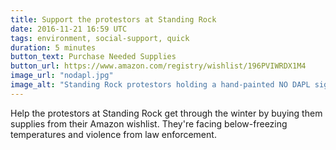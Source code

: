 ```yaml
---
title: Support the protestors at Standing Rock
date: 2016-11-21 16:59 UTC
tags: environment, social-support, quick
duration: 5 minutes
button_text: Purchase Needed Supplies
button_url: https://www.amazon.com/registry/wishlist/196PVIWRDX1M4
image_url: "nodapl.jpg"
image_alt: "Standing Rock protestors holding a hand-painted NO DAPL sign"
---
```


Help the protestors at Standing Rock get through the winter by buying them
supplies from their Amazon wishlist. They're facing below-freezing temperatures
and violence from law enforcement.
